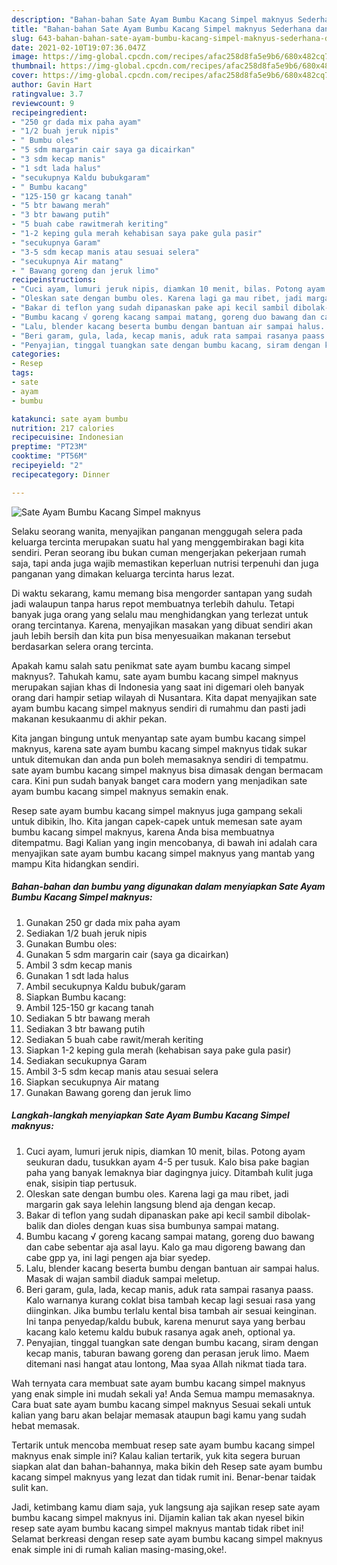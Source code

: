 ```yaml
---
description: "Bahan-bahan Sate Ayam Bumbu Kacang Simpel maknyus Sederhana dan Mudah Dibuat"
title: "Bahan-bahan Sate Ayam Bumbu Kacang Simpel maknyus Sederhana dan Mudah Dibuat"
slug: 643-bahan-bahan-sate-ayam-bumbu-kacang-simpel-maknyus-sederhana-dan-mudah-dibuat
date: 2021-02-10T19:07:36.047Z
image: https://img-global.cpcdn.com/recipes/afac258d8fa5e9b6/680x482cq70/sate-ayam-bumbu-kacang-simpel-maknyus-foto-resep-utama.jpg
thumbnail: https://img-global.cpcdn.com/recipes/afac258d8fa5e9b6/680x482cq70/sate-ayam-bumbu-kacang-simpel-maknyus-foto-resep-utama.jpg
cover: https://img-global.cpcdn.com/recipes/afac258d8fa5e9b6/680x482cq70/sate-ayam-bumbu-kacang-simpel-maknyus-foto-resep-utama.jpg
author: Gavin Hart
ratingvalue: 3.7
reviewcount: 9
recipeingredient:
- "250 gr dada mix paha ayam"
- "1/2 buah jeruk nipis"
- " Bumbu oles"
- "5 sdm margarin cair saya ga dicairkan"
- "3 sdm kecap manis"
- "1 sdt lada halus"
- "secukupnya Kaldu bubukgaram"
- " Bumbu kacang"
- "125-150 gr kacang tanah"
- "5 btr bawang merah"
- "3 btr bawang putih"
- "5 buah cabe rawitmerah keriting"
- "1-2 keping gula merah kehabisan saya pake gula pasir"
- "secukupnya Garam"
- "3-5 sdm kecap manis atau sesuai selera"
- "secukupnya Air matang"
- " Bawang goreng dan jeruk limo"
recipeinstructions:
- "Cuci ayam, lumuri jeruk nipis, diamkan 10 menit, bilas. Potong ayam seukuran dadu, tusukkan ayam 4-5 per tusuk. Kalo bisa pake bagian paha yang banyak lemaknya biar dagingnya juicy. Ditambah kulit juga enak, sisipin tiap pertusuk."
- "Oleskan sate dengan bumbu oles. Karena lagi ga mau ribet, jadi margarin gak saya lelehin langsung blend aja dengan kecap."
- "Bakar di teflon yang sudah dipanaskan pake api kecil sambil dibolak-balik dan dioles dengan kuas sisa bumbunya sampai matang."
- "Bumbu kacang √ goreng kacang sampai matang, goreng duo bawang dan cabe sebentar aja asal layu. Kalo ga mau digoreng bawang dan cabe gpp ya, ini lagi pengen aja biar syedep."
- "Lalu, blender kacang beserta bumbu dengan bantuan air sampai halus. Masak di wajan sambil diaduk sampai meletup."
- "Beri garam, gula, lada, kecap manis, aduk rata sampai rasanya paass. Kalo warnanya kurang coklat bisa tambah kecap lagi sesuai rasa yang diinginkan. Jika bumbu terlalu kental bisa tambah air sesuai keinginan. Ini tanpa penyedap/kaldu bubuk, karena menurut saya yang berbau kacang kalo ketemu kaldu bubuk rasanya agak aneh, optional ya."
- "Penyajian, tinggal tuangkan sate dengan bumbu kacang, siram dengan kecap manis, taburan bawang goreng dan perasan jeruk limo. Maem ditemani nasi hangat atau lontong, Maa syaa Allah nikmat tiada tara."
categories:
- Resep
tags:
- sate
- ayam
- bumbu

katakunci: sate ayam bumbu 
nutrition: 217 calories
recipecuisine: Indonesian
preptime: "PT23M"
cooktime: "PT56M"
recipeyield: "2"
recipecategory: Dinner

---
```



![Sate Ayam Bumbu Kacang Simpel maknyus](https://img-global.cpcdn.com/recipes/afac258d8fa5e9b6/680x482cq70/sate-ayam-bumbu-kacang-simpel-maknyus-foto-resep-utama.jpg)

Selaku seorang wanita, menyajikan panganan menggugah selera pada keluarga tercinta merupakan suatu hal yang menggembirakan bagi kita sendiri. Peran seorang ibu bukan cuman mengerjakan pekerjaan rumah saja, tapi anda juga wajib memastikan keperluan nutrisi terpenuhi dan juga panganan yang dimakan keluarga tercinta harus lezat.

Di waktu  sekarang, kamu memang bisa mengorder santapan yang sudah jadi walaupun tanpa harus repot membuatnya terlebih dahulu. Tetapi banyak juga orang yang selalu mau menghidangkan yang terlezat untuk orang tercintanya. Karena, menyajikan masakan yang dibuat sendiri akan jauh lebih bersih dan kita pun bisa menyesuaikan makanan tersebut berdasarkan selera orang tercinta. 



Apakah kamu salah satu penikmat sate ayam bumbu kacang simpel maknyus?. Tahukah kamu, sate ayam bumbu kacang simpel maknyus merupakan sajian khas di Indonesia yang saat ini digemari oleh banyak orang dari hampir setiap wilayah di Nusantara. Kita dapat menyajikan sate ayam bumbu kacang simpel maknyus sendiri di rumahmu dan pasti jadi makanan kesukaanmu di akhir pekan.

Kita jangan bingung untuk menyantap sate ayam bumbu kacang simpel maknyus, karena sate ayam bumbu kacang simpel maknyus tidak sukar untuk ditemukan dan anda pun boleh memasaknya sendiri di tempatmu. sate ayam bumbu kacang simpel maknyus bisa dimasak dengan bermacam cara. Kini pun sudah banyak banget cara modern yang menjadikan sate ayam bumbu kacang simpel maknyus semakin enak.

Resep sate ayam bumbu kacang simpel maknyus juga gampang sekali untuk dibikin, lho. Kita jangan capek-capek untuk memesan sate ayam bumbu kacang simpel maknyus, karena Anda bisa membuatnya ditempatmu. Bagi Kalian yang ingin mencobanya, di bawah ini adalah cara menyajikan sate ayam bumbu kacang simpel maknyus yang mantab yang mampu Kita hidangkan sendiri.

<!--inarticleads1-->

##### Bahan-bahan dan bumbu yang digunakan dalam menyiapkan Sate Ayam Bumbu Kacang Simpel maknyus:

1. Gunakan 250 gr dada mix paha ayam
1. Sediakan 1/2 buah jeruk nipis
1. Gunakan  Bumbu oles:
1. Gunakan 5 sdm margarin cair (saya ga dicairkan)
1. Ambil 3 sdm kecap manis
1. Gunakan 1 sdt lada halus
1. Ambil secukupnya Kaldu bubuk/garam
1. Siapkan  Bumbu kacang:
1. Ambil 125-150 gr kacang tanah
1. Sediakan 5 btr bawang merah
1. Sediakan 3 btr bawang putih
1. Sediakan 5 buah cabe rawit/merah keriting
1. Siapkan 1-2 keping gula merah (kehabisan saya pake gula pasir)
1. Sediakan secukupnya Garam
1. Ambil 3-5 sdm kecap manis atau sesuai selera
1. Siapkan secukupnya Air matang
1. Gunakan  Bawang goreng dan jeruk limo




<!--inarticleads2-->

##### Langkah-langkah menyiapkan Sate Ayam Bumbu Kacang Simpel maknyus:

1. Cuci ayam, lumuri jeruk nipis, diamkan 10 menit, bilas. Potong ayam seukuran dadu, tusukkan ayam 4-5 per tusuk. Kalo bisa pake bagian paha yang banyak lemaknya biar dagingnya juicy. Ditambah kulit juga enak, sisipin tiap pertusuk.
1. Oleskan sate dengan bumbu oles. Karena lagi ga mau ribet, jadi margarin gak saya lelehin langsung blend aja dengan kecap.
1. Bakar di teflon yang sudah dipanaskan pake api kecil sambil dibolak-balik dan dioles dengan kuas sisa bumbunya sampai matang.
1. Bumbu kacang √ goreng kacang sampai matang, goreng duo bawang dan cabe sebentar aja asal layu. Kalo ga mau digoreng bawang dan cabe gpp ya, ini lagi pengen aja biar syedep.
1. Lalu, blender kacang beserta bumbu dengan bantuan air sampai halus. Masak di wajan sambil diaduk sampai meletup.
1. Beri garam, gula, lada, kecap manis, aduk rata sampai rasanya paass. Kalo warnanya kurang coklat bisa tambah kecap lagi sesuai rasa yang diinginkan. Jika bumbu terlalu kental bisa tambah air sesuai keinginan. Ini tanpa penyedap/kaldu bubuk, karena menurut saya yang berbau kacang kalo ketemu kaldu bubuk rasanya agak aneh, optional ya.
1. Penyajian, tinggal tuangkan sate dengan bumbu kacang, siram dengan kecap manis, taburan bawang goreng dan perasan jeruk limo. Maem ditemani nasi hangat atau lontong, Maa syaa Allah nikmat tiada tara.




Wah ternyata cara membuat sate ayam bumbu kacang simpel maknyus yang enak simple ini mudah sekali ya! Anda Semua mampu memasaknya. Cara buat sate ayam bumbu kacang simpel maknyus Sesuai sekali untuk kalian yang baru akan belajar memasak ataupun bagi kamu yang sudah hebat memasak.

Tertarik untuk mencoba membuat resep sate ayam bumbu kacang simpel maknyus enak simple ini? Kalau kalian tertarik, yuk kita segera buruan siapkan alat dan bahan-bahannya, maka bikin deh Resep sate ayam bumbu kacang simpel maknyus yang lezat dan tidak rumit ini. Benar-benar taidak sulit kan. 

Jadi, ketimbang kamu diam saja, yuk langsung aja sajikan resep sate ayam bumbu kacang simpel maknyus ini. Dijamin kalian tak akan nyesel bikin resep sate ayam bumbu kacang simpel maknyus mantab tidak ribet ini! Selamat berkreasi dengan resep sate ayam bumbu kacang simpel maknyus enak simple ini di rumah kalian masing-masing,oke!.

